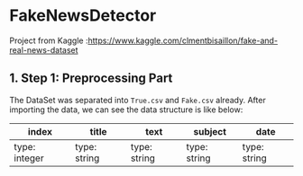# FakeNewsDetector
Project from Kaggle :https://www.kaggle.com/clmentbisaillon/fake-and-real-news-dataset

## 1. Step 1: Preprocessing Part

The DataSet was separated into `True.csv` and `Fake.csv` already. After importing the data, we can see the data structure is like below:

| index | title  | text | subject | date |
| ------------- | ------------- | ------------- | ------------- |------------- |
| type: integer | type: string | type: string | type: string | type: string|


